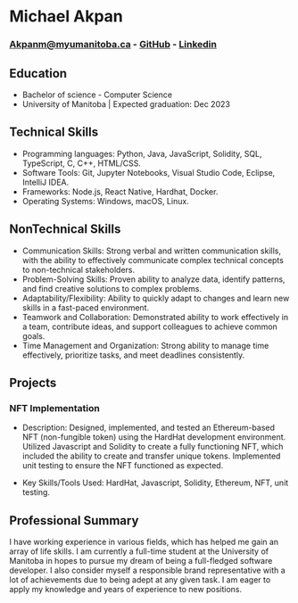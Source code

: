 
# Michael Akpan 
### Akpanm@myumanitoba.ca  - [GitHub](https://github.com/Michael-Lazarus) - [Linkedin](https://www.linkedin.com/in/michael-akpan-205940226)


## **Education**

- Bachelor of science - Computer Science
- University of Manitoba | Expected graduation: Dec 2023

## **Technical Skills**
- Programming languages: Python, Java, JavaScript, Solidity, SQL, TypeScript, C, C++, HTML/CSS.
- Software Tools: Git, Jupyter Notebooks, Visual Studio Code, Eclipse, IntelliJ IDEA.
- Frameworks: Node.js, React Native, Hardhat, Docker.
- Operating Systems: Windows, macOS, Linux.

## **NonTechnical Skills**
- Communication Skills: Strong verbal and written communication skills, with the ability to effectively communicate complex technical concepts to non-technical stakeholders.
- Problem-Solving Skills: Proven ability to analyze data, identify patterns, and find creative solutions to complex problems.
- Adaptability/Flexibility: Ability to quickly adapt to changes and learn new skills in a fast-paced environment.
- Teamwork and Collaboration: Demonstrated ability to work effectively in a team, contribute ideas, and support colleagues to achieve common goals.
- Time Management and Organization: Strong ability to manage time effectively, prioritize tasks, and meet deadlines consistently.


## **Projects**

### NFT Implementation
* Description: Designed, implemented, and tested an Ethereum-based NFT (non-fungible token) using the HardHat development environment. Utilized Javascript and Solidity to create a fully functioning NFT, which included the ability to create and transfer unique tokens. Implemented unit testing to ensure the NFT functioned as expected.

* Key Skills/Tools Used: HardHat, Javascript, Solidity, Ethereum, NFT, unit testing.

## **Professional Summary**

I have working experience in various fields, which has helped me gain an array of life skills. I am currently a full-time student at the University of Manitoba in hopes to pursue my dream of being a full-fledged software developer. I also consider myself a responsible brand representative with a lot of achievements due to being adept at any given task. I am eager to apply my knowledge and years of experience to new positions.
